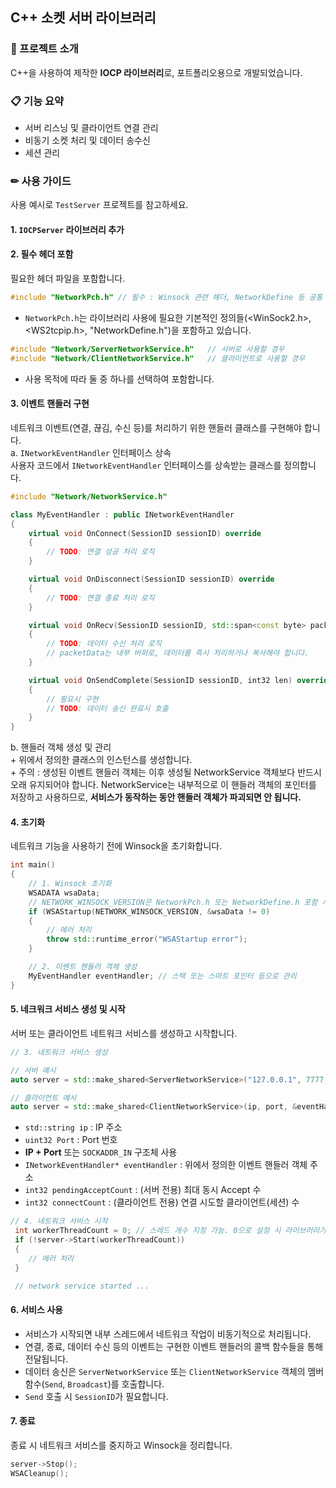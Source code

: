 ﻿
## C++ 소켓 서버 라이브러리


### 📌 프로젝트 소개

C++을 사용하여 제작한 **IOCP 라이브러리**로, 포트폴리오용으로 개발되었습니다.   



### 📋 기능 요약
- 서버 리스닝 및 클라이언트 연결 관리
- 비동기 소켓 처리 및 데이터 송수신
- 세션 관리



### ✏ 사용 가이드

사용 예시로 `TestServer` 프로젝트를 참고하세요.

#### 1. `IOCPServer` 라이브러리 추가   

#### 2. 필수 헤더 포함   
필요한 헤더 파일을 포함합니다.   
```cpp
#include "NetworkPch.h" // 필수 : Winsock 관련 헤더, NetworkDefine 등 공통 정의 포함
```
- `NetworkPch.h`는 라이브러리 사용에 필요한 기본적인 정의들(<WinSock2.h>, <WS2tcpip.h>, "NetworkDefine.h")을 포함하고 있습니다.   

```cpp
#include "Network/ServerNetworkService.h"	// 서버로 사용할 경우
#include "Network/ClientNetworkService.h"	// 클라이언트로 사용할 경우
```
- 사용 목적에 따라 둘 중 하나를 선택하여 포함합니다.   

#### 3. 이벤트 핸들러 구현   
네트워크 이벤트(연결, 끊김, 수신 등)를 처리하기 위한 핸들러 클래스를 구현해야 합니다.   
a. `INetworkEventHandler` 인터페이스 상속   
사용자 코드에서 `INetworkEventHandler` 인터페이스를 상속받는 클래스를 정의합니다.   
```cpp
#include "Network/NetworkService.h"

class MyEventHandler : public INetworkEventHandler
{
	virtual void OnConnect(SessionID sessionID) override
	{
		// TODO: 연결 성공 처리 로직
	}

	virtual void OnDisconnect(SessionID sessionID) override
	{
		// TODO: 연결 종료 처리 로직
	}

	virtual void OnRecv(SessionID sessionID, std::span<const byte> packetData) override
	{
		// TODO: 데이터 수신 처리 로직
		// packetData는 내부 버퍼로, 데이터를 즉시 처리하거나 복사해야 합니다.
	}

	virtual void OnSendComplete(SessionID sessionID, int32 len) override
	{
		// 필요시 구현
		// TODO: 데이터 송신 완료시 호출
	}
}
```

b. 핸들러 객체 생성 및 관리   
	+ 위에서 정의한 클래스의 인스턴스를 생성합니다.   
	+ 주의 : 생성된 이벤트 핸들러 객체는 이후 생성될 NetworkService 객체보다 반드시 오래 유지되어야 합니다. NetworkService는 내부적으로 이 핸들러 객체의 포인터를 저장하고 사용하므로, **서비스가 동작하는 동안 핸들러 객체가 파괴되면 안 됩니다.**

#### 4. 초기화   
네트워크 기능을 사용하기 전에 Winsock을 초기화합니다.   
```cpp
int main()
{
	// 1. Winsock 초기화
	WSADATA wsaData;
	// NETWORK_WINSOCK_VERSION은 NetworkPch.h 또는 NetworkDefine.h 포함 시 사용 가능
	if (WSAStartup(NETWORK_WINSOCK_VERSION, &wsaData != 0)
	{
		// 에러 처리
		throw std::runtime_error("WSAStartup error");
	}

	// 2. 이벤트 핸들러 객체 생성
	MyEventHandler eventHandler; // 스택 또는 스마트 포인터 등으로 관리
}
```

#### 5. 네크워크 서비스 생성 및 시작   
서버 또는 클라이언트 네트워크 서비스를 생성하고 시작합니다.
```cpp
// 3. 네트워크 서비스 생성

// 서버 예시
auto server = std::make_shared<ServerNetworkService>("127.0.0.1", 7777, &eventHandler, pendingAcceptCount);

// 클라이언트 예시
auto server = std::make_shared<ClientNetworkService>(ip, port, &eventHandler, connectCount);
```
- `std::string ip` : IP 주소
- `uint32 Port` : Port 번호
- **IP + Port** 또는 `SOCKADDR_IN` 구조체 사용
- `INetworkEventHandler* eventHandler` : 위에서 정의한 이벤트 핸들러 객체 주소
- `int32 pendingAcceptCount` : (서버 전용) 최대 동시 Accept 수
- `int32 connectCount` : (클라이언트 전용) 연결 시도할 클라이언트(세션) 수

```cpp
// 4. 네트워크 서비스 시작
 int workerThreadCount = 0; // 스레드 개수 지정 가능. 0으로 설정 시 라이브러리가 스레드 수 자동 결정
 if (!server->Start(workerThreadCount))
 {
	// 에러 처리
 }

 // network service started ...
```

#### 6. 서비스 사용   
- 서비스가 시작되면 내부 스레드에서 네트워크 작업이 비동기적으로 처리됩니다.
- 연결, 종료, 데이터 수신 등의 이벤트는 구현한 이벤트 핸들러의 콜백 함수들을 통해 전달됩니다.
- 데이터 송신은 `ServerNetworkService` 또는 `ClientNetworkService` 객체의 멤버 함수(`Send`, `Broadcast`)를 호출합니다. 
- `Send` 호출 시 `SessionID`가 필요합니다.

#### 7. 종료   
종료 시 네트워크 서비스를 중지하고 Winsock을 정리합니다.
```cpp
server->Stop();
WSACleanup();
```
